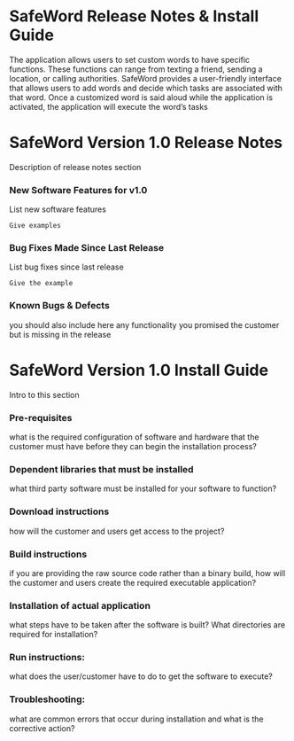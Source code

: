 # SafeWord Release Notes & Install Guide

The application allows users to set custom words to have specific functions. These functions can range from texting a friend, sending a location, or calling authorities. SafeWord provides a user-friendly interface that allows users to add words and decide which tasks are associated with that word. Once a customized word is said aloud while the application is activated, the application will execute the word’s tasks

# SafeWord Version 1.0 Release Notes

Description of release notes section

### New Software Features for v1.0

List new software features

```
Give examples
```

### Bug Fixes Made Since Last Release

List bug fixes since last release

```
Give the example
```

### Known Bugs & Defects

you should also include here any functionality you
promised the customer but is missing in the release




# SafeWord Version 1.0 Install Guide

Intro to this section

### Pre-requisites

what is the required configuration of software and hardware that
the customer must have before they can begin the installation process?


### Dependent libraries that must be installed

what third party software must be
installed for your software to function?

### Download instructions

how will the customer and users get access to the project?


### Build instructions

if you are providing the raw source code rather
than a binary build, how will the customer and users create the required executable
application?

### Installation of actual application

what steps have to be taken after the software is
built? What directories are required for installation?

### Run instructions:

what does the user/customer have to do to get the software to
execute?

### Troubleshooting:

what are common errors that occur during installation and what
is the corrective action?


